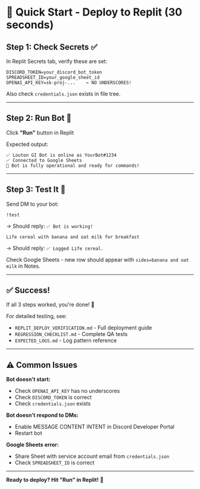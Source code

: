 # 🚀 Quick Start - Deploy to Replit (30 seconds)

## Step 1: Check Secrets ✅

In Replit Secrets tab, verify these are set:

```
DISCORD_TOKEN=your_discord_bot_token
SPREADSHEET_ID=your_google_sheet_id
OPENAI_API_KEY=sk-proj-...    ← NO UNDERSCORES!
```

Also check `credentials.json` exists in file tree.

---

## Step 2: Run Bot 🏃

Click **"Run"** button in Replit

Expected output:
```
✅ Louton GI Bot is online as YourBot#1234
✅ Connected to Google Sheets
🚀 Bot is fully operational and ready for commands!
```

---

## Step 3: Test It 🧪

Send DM to your bot:

```
!test
```
→ Should reply: `✅ Bot is working!`

```
Life cereal with banana and oat milk for breakfast
```
→ Should reply: `✅ Logged Life cereal.`

Check Google Sheets - new row should appear with `sides=banana and oat milk` in Notes.

---

## ✅ Success!

If all 3 steps worked, you're done! 🎉

For detailed testing, see:
- `REPLIT_DEPLOY_VERIFICATION.md` - Full deployment guide
- `REGRESSION_CHECKLIST.md` - Complete QA tests
- `EXPECTED_LOGS.md` - Log pattern reference

---

## ⚠️ Common Issues

**Bot doesn't start:**
- Check `OPENAI_API_KEY` has no underscores
- Check `DISCORD_TOKEN` is correct
- Check `credentials.json` exists

**Bot doesn't respond to DMs:**
- Enable MESSAGE CONTENT INTENT in Discord Developer Portal
- Restart bot

**Google Sheets error:**
- Share Sheet with service account email from `credentials.json`
- Check `SPREADSHEET_ID` is correct

---

**Ready to deploy? Hit "Run" in Replit!** 🚀
